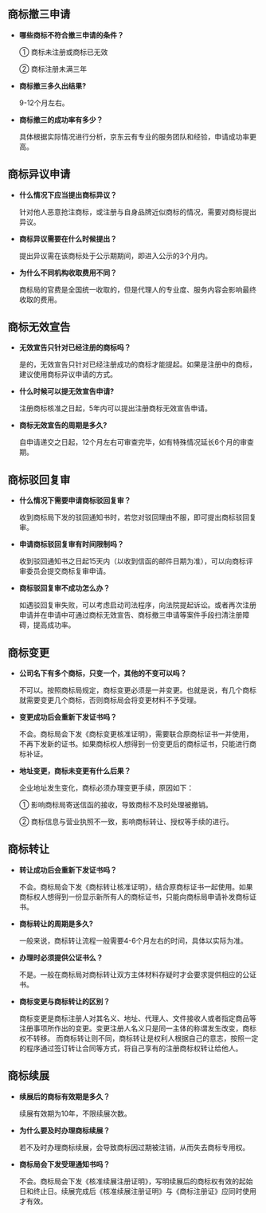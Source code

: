 ## 商标撤三申请
- **哪些商标不符合撤三申请的条件？**

  ① 商标未注册或商标已无效  
  
  ② 商标注册未满三年

- **商标撤三多久出结果?**

  9-12个月左右。

- **商标撤三的成功率有多少？**

  具体根据实际情况进行分析，京东云有专业的服务团队和经验，申请成功率更高。

## 商标异议申请

- **什么情况下应当提出商标异议？**

  针对他人恶意抢注商标，或注册与自身品牌近似商标的情况，需要对商标提出异议。

- **商标异议需要在什么时候提出？**

  提出异议需在该商标处于公示期期间，即进入公示的3个月内。

- **为什么不同机构收取费用不同？**

  商标局的官费是全国统一收取的，但是代理人的专业度、服务内容会影响最终收取的费用。

## 商标无效宣告

- **无效宣告只针对已经注册的商标吗？**
  
  是的，无效宣告只针对已经注册成功的商标才能提起。如果是注册中的商标，建议使用商标异议申请的方式。

- **什么时候可以提无效宣告申请?**

  注册商标核准之日起，5年内可以提出注册商标无效宣告申请。

- **商标无效宣告的周期是多久?**

  自申请递交之日起，12个月左右可审查完毕，如有特殊情况延长6个月的审查期。

## 商标驳回复审

- **什么情况下需要申请商标驳回复审？**

  收到商标局下发的驳回通知书时，若您对驳回理由不服，即可提出商标驳回复审。

- **申请商标驳回复审有时间限制吗？**

  收到驳回通知书之日起15天内（以收到信函的邮件日期为准），可以向商标评审委员会提交商标复审申请。

- **商标驳回复审不成功怎么办？**

  如遇驳回复审失败，可以考虑启动司法程序，向法院提起诉讼。或者再次注册申请并在申请中可通过商标无效宣告、商标撤三申请等案件手段扫清注册障碍，提高成功率。

## 商标变更

- **公司名下有多个商标，只变一个，其他的不变可以吗？**

  不可以。按照商标局规定，商标变更必须是一并变更。也就是说，有几个商标就需要变更几个商标，否则商标局会将变更材料不予受理。

- **变更成功后会重新下发证书吗？**

  不会。商标局会下发《商标变更核准证明》，需要联合原商标证书一并使用，不再下发新的证书。如果商标权人想得到一份变更后的商标证书，只能进行商标补证。

- **地址变更，商标未变更有什么后果？**

  企业地址发生变化，商标必须办理变更手续，原因如下：

  ① 影响商标局寄送信函的接收，导致商标不及时处理被撤销。

  ② 商标信息与营业执照不一致，影响商标转让、授权等手续的进行。

## 商标转让

- **转让成功后会重新下发证书吗？**

  不会。商标局会下发《商标转让核准证明》，结合原商标证书一起使用。如果商标权人想得到一份显示新所有人的商标证书，只能向商标局申请补发商标证书。

- **商标转让的周期是多久?**
 
  一般来说，商标转让流程一般需要4-6个月左右的时间，具体以实际为准。

- **办理时必须提供公证书么？**

  不是。一般在商标局对商标转让双方主体材料存疑时才会要求提供相应的公证书。
  
- **商标变更与商标转让的区别？**

  商标变更是商标注册人对其名义、地址、代理人、文件接收人或者指定商品等注册事项所作出的变更。变更注册人名义只是同一主体的称谓发生改变，商标权不转移。
  而商标转让则不同，商标转让是权利人根据自己的意志，按照一定的程序通过签订转让合同等方式，将自己享有的注册商标权转让给他人。


## 商标续展

- **续展后的商标有效期是多久？**

  续展有效期为10年，不限续展次数。

- **为什么要及时办理商标续展？**

  若不及时办理商标续展，会导致商标因过期被注销，从而失去商标专用权。

- **商标局会下发受理通知书吗？**

  不会。商标局会下发《核准续展注册证明》，写明续展后的商标权有效的起始日和终止日。续展完成后《核准续展注册证明》与《商标注册证》应同时使用才有效。

